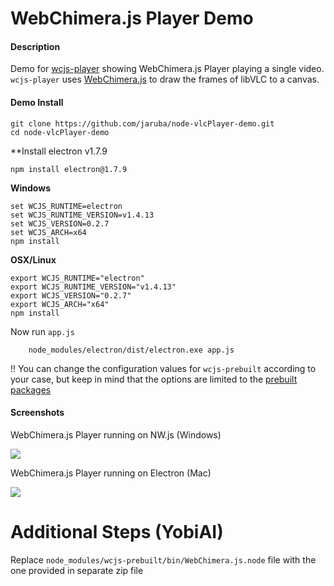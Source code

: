 # WebChimera.js Player Demo

#### Description

Demo for [wcjs-player](https://github.com/jaruba/wcjs-player) showing WebChimera.js Player playing a single video. ``wcjs-player`` uses [WebChimera.js](https://github.com/RSATom/WebChimera.js) to draw the frames of libVLC to a canvas.

#### Demo Install

```
git clone https://github.com/jaruba/node-vlcPlayer-demo.git
cd node-vlcPlayer-demo
```

**Install electron v1.7.9

```
npm install electron@1.7.9
```

**Windows**
```
set WCJS_RUNTIME=electron
set WCJS_RUNTIME_VERSION=v1.4.13
set WCJS_VERSION=0.2.7
set WCJS_ARCH=x64
npm install
```

**OSX/Linux**
```
export WCJS_RUNTIME="electron"
export WCJS_RUNTIME_VERSION="v1.4.13"
export WCJS_VERSION="0.2.7"
export WCJS_ARCH="x64"
npm install
```

Now run `app.js`

```
    node_modules/electron/dist/electron.exe app.js
```

!! You can change the configuration values for `wcjs-prebuilt` according to your case, but keep in mind that the options are limited to the [prebuilt packages](https://github.com/RSATom/WebChimera.js/releases)

#### Screenshots

WebChimera.js Player running on NW.js (Windows)

<img src="http://webchimera.org/samples/wcjs-player.png">

WebChimera.js Player running on Electron (Mac)

<img src="http://webchimera.org/samples/wcjs-player-2.png">



# Additional Steps (YobiAI)

Replace `node_modules/wcjs-prebuilt/bin/WebChimera.js.node` file with the one provided in separate zip file

